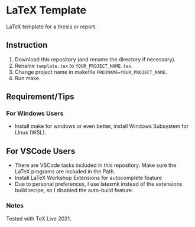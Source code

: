 # LaTeX Template

LaTeX template for a thesis or report.

## Instruction

1. Download this repository (and rename the directory if necessary).
1. Rename `template.tex` to `YOUR_PROJECT_NAME.tex`.
1. Change project name in makefile `PROJNAME=YOUR_PROJECT_NAME`.
1. Run make.

## Requirement/Tips

### For Windows Users

- Install make for windows or even better, install Windows Subsystem for Linux (WSL).

## For VSCode Users

- There are VSCode tasks included in this repository. Make sure the LaTeX programs are included in the Path.
- Install LaTeX Workshop Extensions for autocomplete feature
- Due to personal preferences, I use latexmk instead of the extensions build recipe, so I disabled the auto-build feature.

### Notes

Tested with TeX Live 2021.

